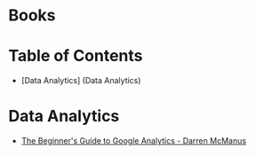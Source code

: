 # Books
# Table of Contents
* [Data Analytics] (Data Analytics)

# Data Analytics
 * [The Beginner's Guide to Google Analytics - Darren McManus]()
